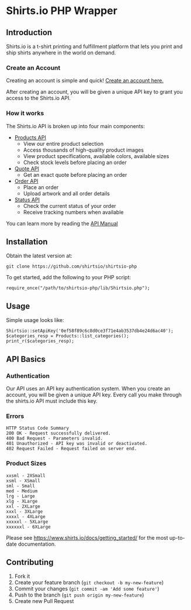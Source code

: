# Shirts.io PHP Wrapper

## Introduction

Shirts.io is a t-shirt printing and fulfillment platform that lets you print and ship shirts anywhere in the world on demand.

### Create an Account

Creating an account is simple and quick! <a href="https://shirts.io/accounts/register">Create an account here.</a>

After creating an account, you will be given a unique API key to grant you access to the Shirts.io API.

### How it works

The Shirts.io API is broken up into four main components:

<ul>
<li><a href="https://shirts.io/docs/products_reference">Products API</a>
<ul>
<li>View our entire product selection</li>
<li>Access thousands of high-quality product images</li>
<li>View product specifications, available colors, available sizes</li>
<li>Check stock levels before placing an order</li>
</ul></li>
<li><a href="https://shirts.io/docs/quote_reference">Quote API</a>
<ul>
<li>Get an exact quote before placing an order</li>
</ul></li>
<li><a href="https://shirts.io/docs/order_reference">Order API</a>
<ul>
<li>Place an order</li>
<li>Upload artwork and all order details</li>
</ul></li>
<li><a href="https://shirts.io/docs/status_reference">Status API</a>
<ul>
<li>Check the current status of your order</li>
<li>Receive tracking numbers when available</li>
</ul></li>
</ul>

You can learn more by reading the <a href="https://www.shirts.io/docs/api_basics">API Manual</a>


## Installation

Obtain the latest version at:

`git clone https://github.com/shirtsio/shirtsio-php`

To get started, add the following to your PHP script:

`require_once("/path/to/shirtsio-php/lib/Shirtsio.php");`
    

## Usage

Simple usage looks like:

    Shirtsio::setApiKey('0ef58f89c6c8d0ce3f71e4ab3537db4e24d6ac40');
    $categories_resp = Products::list_categories();
    print_r($categories_resp);


## API Basics

### Authentication

Our API uses an API key authentication system. When you create an account, you will be given a unique API key. Every call you make through the shirts.io API must include this key.

### Errors

    HTTP Status Code Summary
    200 OK - Request successfully delivered.
    400 Bad Request - Parameters invalid.
    401 Unauthorized - API key was invalid or deactivated.
    402 Request Failed - Request failed on server end.
    
### Product Sizes

    xxsml - 2XSmall
    xsml - XSmall
    sml - Small
    med - Medium
    lrg - Large
    xlg - XLarge
    xxl - 2XLarge
    xxxl - 3XLarge
    xxxxl - 4XLarge
    xxxxxl - 5XLarge
    xxxxxxl - 6XLarge

Please see https://www.shirts.io/docs/getting_started/ for the most up-to-date documentation.


## Contributing

1. Fork it
2. Create your feature branch (`git checkout -b my-new-feature`)
3. Commit your changes (`git commit -am 'Add some feature'`)
4. Push to the branch (`git push origin my-new-feature`)
5. Create new Pull Request
